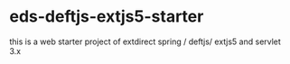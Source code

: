 eds-deftjs-extjs5-starter
=========================

this is a web starter project of extdirect spring / deftjs/ extjs5 and servlet 3.x
